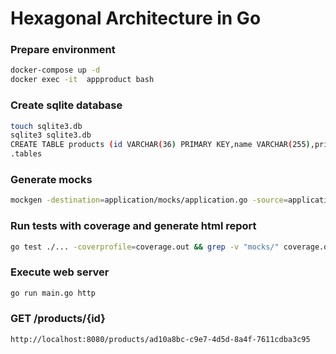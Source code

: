 # Hexagonal Architecture in Go

### Prepare environment
```bash
docker-compose up -d
docker exec -it  appproduct bash
```

### Create sqlite database
```bash
touch sqlite3.db
sqlite3 sqlite3.db
CREATE TABLE products (id VARCHAR(36) PRIMARY KEY,name VARCHAR(255),price FLOAT,status VARCHAR(255));
.tables
```


### Generate mocks
```bash
mockgen -destination=application/mocks/application.go -source=application/product.go application
```

### Run tests with coverage and generate html report
```bash
go test ./... -coverprofile=coverage.out && grep -v "mocks/" coverage.out | go tool cover -html=/dev/stdin -o coverage.html && rm coverage.out
``` 

### Execute web server
```bash
go run main.go http
```

### GET /products/{id}
```bash
http://localhost:8080/products/ad10a8bc-c9e7-4d5d-8a4f-7611cdba3c95
```